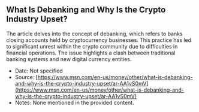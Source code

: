 ## What Is Debanking and Why Is the Crypto Industry Upset?

The article delves into the concept of debanking, which refers to banks closing accounts held by cryptocurrency businesses. This practice has led to significant unrest within the crypto community due to difficulties in financial operations. The issue highlights a clash between traditional banking systems and new digital currency entities.

- Date: Not specified
- Source: [https://www.msn.com/en-us/money/other/what-is-debanking-and-why-is-the-crypto-industry-upset/ar-AA1vS0mV](https://www.msn.com/en-us/money/other/what-is-debanking-and-why-is-the-crypto-industry-upset/ar-AA1vS0mV)
- Notes: None mentioned in the provided content.
